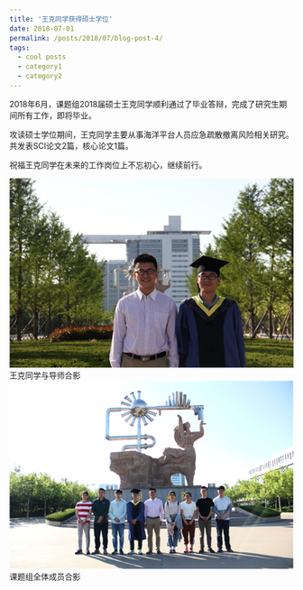 ```yaml
---
title: '王克同学获得硕士学位'
date: 2018-07-01
permalink: /posts/2018/07/blog-post-4/
tags:
  - cool posts
  - category1
  - category2
---
```


2018年6月，课题组2018届硕士王克同学顺利通过了毕业答辩，完成了研究生期间所有工作，即将毕业。

攻读硕士学位期间，王克同学主要从事海洋平台人员应急疏散撤离风险相关研究。共发表SCI论文2篇，核心论文1篇。

祝福王克同学在未来的工作岗位上不忘初心，继续前行。

![](/images/wangke-degree-2.png)
王克同学与导师合影
![](/images/wangke-degree-1.png)
课题组全体成员合影